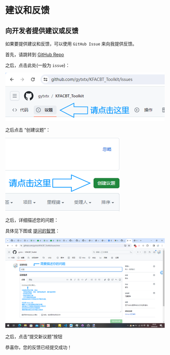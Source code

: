 # 建议和反馈

## 向开发者提供建议或反馈

如果要提供建议和反馈，可以使用 `GitHub Issue` 来向我提供反馈。

首先，请跳转到 [GitHub Repo](https://github.com/gytxtx/KFACBT_Toolkit)

之后，点击此处(一般为 `issue`)：

![Image 1](./images/issue-page.png "Image 1")

之后点击 “创建议题”：

![Image 2](./images/issue-page-2.png "Image 2")

之后，详细描述您的问题：

具体见下图或 [提问的智慧](https://github.com/ryanhanwu/How-To-Ask-Questions-The-Smart-Way)：

![Image 3](./images/create-issue.png "Image 3")

之后，点击“提交新议题”按钮

恭喜你，您的反馈已经提交成功！